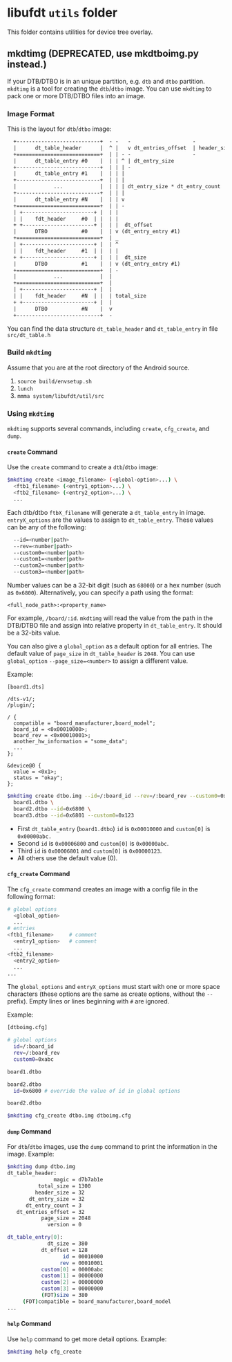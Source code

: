 libufdt `utils` folder
=====================

This folder contains utilities for device tree overlay.

mkdtimg (DEPRECATED, use mkdtboimg.py instead.)
-------

If your DTB/DTBO is in an unique partition, e.g. `dtb` and `dtbo` partition.
`mkdtimg` is a tool for creating the `dtb`/`dtbo` image.
You can use `mkdtimg` to pack one or more DTB/DTBO files into an image.

### Image Format

This is the layout for `dtb`/`dtbo` image:

```txt
  +---------------------------+  - -   -                    -
  |      dt_table_header      |  ^ |   v dt_entries_offset  | header_size
  +===========================+  | | - -                    -
  |      dt_table_entry #0    |  | | ^ | dt_entry_size
  +---------------------------+  | | | -
  |      dt_table_entry #1    |  | | |
  +---------------------------+  | | |
  |            ...            |  | | | dt_entry_size * dt_entry_count
  +---------------------------+  | | |
  |      dt_table_entry #N    |  | | v
  +===========================+  | | -
  | +-----------------------+ |  | |
  | |    fdt_header     #0  | |  | |
  + +-----------------------+ |  | |  dt_offset
  |      DTBO           #0    |  | v (dt_entry_entry #1)
  +===========================+  | _
  | +-----------------------+ |  | ^
  | |    fdt_header     #1  | |  | |
  + +-----------------------+ |  | |  dt_size
  |      DTBO           #1    |  | v (dt_entry_entry #1)
  +===========================+  | -
  |            ...            |  |
  +===========================+  |
  | +-----------------------+ |  |
  | |    fdt_header     #N  | |  | total_size
  + +-----------------------+ |  |
  |      DTBO           #N    |  v
  +---------------------------+  -
```

You can find the data structure `dt_table_header` and `dt_table_entry`
in file `src/dt_table.h`

### Build `mkdtimg`

Assume that you are at the root directory of the Android source.

1. `source build/envsetup.sh`
2. `lunch`
3. `mmma system/libufdt/util/src`

### Using `mkdtimg`

`mkdtimg` supports several commands, including `create`, `cfg_create`,
and `dump`.

#### `create` Command

Use the `create` command to create a `dtb`/`dtbo` image:

```sh
$mkdtimg create <image_filename> (<global-option>...) \
  <ftb1_filename> (<entry1_option>...) \
  <ftb2_filename> (<entry2_option>...) \
  ...
```

Each dtb/dtbo `ftbX_filename` will generate a `dt_table_entry` in image.
`entryX_options` are the values to assign to `dt_table_entry`. These values
can be any of the following:

```sh
  --id=<number|path>
  --rev=<number|path>
  --custom0=<number|path>
  --custom1=<number|path>
  --custom2=<number|path>
  --custom3=<number|path>
```

Number values can be a 32-bit digit (such as `68000`) or a hex number
(such as `0x6800`). Alternatively, you can specify a path using the format:

```
<full_node_path>:<property_name>
```

For example, `/board/:id`. `mkdtimg` will read the value from the path in
the DTB/DTBO file and assign into relative property in `dt_table_entry`.
It should be a 32-bits value.

You can also give a `global_option` as a default option for all entries.
The default value of `page_size` in `dt_table_header` is `2048`. You can
use `global_option` `--page_size=<number>` to assign a different value.

Example:

```dts
[board1.dts]

/dts-v1/;
/plugin/;

/ {
  compatible = "board_manufacturer,board_model";
  board_id = <0x00010000>;
  board_rev = <0x00010001>;
  another_hw_information = "some_data";
  ...
};

&device@0 {
  value = <0x1>;
  status = "okay";
};
```

```sh
$mkdtimg create dtbo.img --id=/:board_id --rev=/:board_rev --custom0=0xabc \
  board1.dtbo \
  board2.dtbo --id=0x6800 \
  board3.dtbo --id=0x6801 --custom0=0x123
```

* First `dt_table_entry` (`board1.dtbo`) `id` is `0x00010000` and `custom[0]`
  is `0x00000abc.`
* Second `id` is `0x00006800` and `custom[0]` is `0x00000abc`.
* Third `id` is `0x00006801` and `custom[0]` is `0x00000123`.
* All others use the default value (0).

#### `cfg_create` Command

The `cfg_create` command creates an image with a config file in the following
format:

```sh
# global options
  <global_option>
  ...
# entries
<ftb1_filename>     # comment
  <entry1_option>   # comment
  ...
<ftb2_filename>
  <entry2_option>
  ...
...
```

The `global_options` and `entryX_options` must start with one or more space
characters (these options are the same as create options, without the `--`
prefix). Empty lines or lines beginning with `#` are ignored.

Example:

```sh
[dtboimg.cfg]

# global options
  id=/:board_id
  rev=/:board_rev
  custom0=0xabc

board1.dtbo

board2.dtbo
  id=0x6800 # override the value of id in global options

board2.dtbo
```

```sh
$mkdtimg cfg_create dtbo.img dtboimg.cfg
```

#### `dump` Command

For `dtb`/`dtbo` images, use the `dump` command to print the information in
the image. Example:

```sh
$mkdtimg dump dtbo.img
dt_table_header:
               magic = d7b7ab1e
          total_size = 1300
         header_size = 32
       dt_entry_size = 32
      dt_entry_count = 3
   dt_entries_offset = 32
           page_size = 2048
             version = 0

dt_table_entry[0]:
             dt_size = 380
           dt_offset = 128
                  id = 00010000
                 rev = 00010001
           custom[0] = 00000abc
           custom[1] = 00000000
           custom[2] = 00000000
           custom[3] = 00000000
           (FDT)size = 380
     (FDT)compatible = board_manufacturer,board_model
...
```

#### `help` Command

Use `help` command to get more detail options. Example:

```sh
$mkdtimg help cfg_create
```
